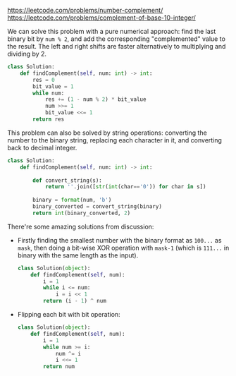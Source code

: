 <https://leetcode.com/problems/number-complement/>  
<https://leetcode.com/problems/complement-of-base-10-integer/>

We can solve this problem with a pure numerical approach: find the last binary bit by `num % 2`, and add the corresponding "complemented" value to the result. The left and right shifts are faster alternatively to multiplying and dividing by 2.

```python
class Solution:
    def findComplement(self, num: int) -> int:
        res = 0
        bit_value = 1
        while num:
            res += (1 - num % 2) * bit_value
            num >>= 1
            bit_value <<= 1
        return res
```

This problem can also be solved by string operations: converting the number to the binary string, replacing each character in it, and converting back to decimal integer.

```python
class Solution:
    def findComplement(self, num: int) -> int:
        
        def convert_string(s):
            return ''.join([str(int(char=='0')) for char in s])
        
        binary = format(num, 'b')
        binary_converted = convert_string(binary)
        return int(binary_converted, 2)
```

There're some amazing solutions from discussion:

- Firstly finding the smallest number with the binary format as `100...` as `mask`, then doing a bit-wise XOR operation with `mask-1` (which is `111...` in binary with the same length as the input).

  ```python
  class Solution(object):
      def findComplement(self, num):
          i = 1
          while i <= num:
              i = i << 1
          return (i - 1) ^ num
  ```

- Flipping each bit with bit operation:

  ```python
  class Solution(object):
      def findComplement(self, num):
          i = 1
          while num >= i:
              num ^= i
              i <<= 1
          return num
  ```

  